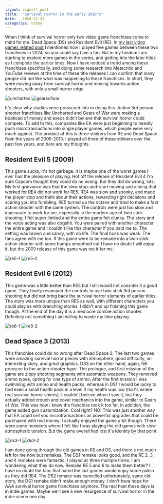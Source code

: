 ```yaml
---
layout: signoff_post
title:  "Survival Horror in the early 2010's"
date:   2024-12-21
categories: hobby
---
```


When I think of survival horror only two video game franchises come to mind for me: Dead Space (DS) and Resident Evil (RE).
In [my last video games related post](http://127.0.0.1:4000/gaming/2024/12/16/index.html) I mentioned how I played five games between these two franchises in 2024, so you could say I am a fan.
But in my fandom I am starting to explore more games in the series, and getting into the later titles as I complete the earlier ones.
Now I have noticed a trend among these franchises specifically, and doing some research into Metacritic and YouTube reviews at the time of these title releases I can confirm that many people did not like what was happening to these franchises.
In short, they were moving away from survival horror and moving towards action shooters, with only a small horror edge.

![uncharted](https://blogger.googleusercontent.com/img/b/R29vZ2xl/AVvXsEgbqHoqinEUWUjYcd60Gf06ByldnhGKMqtbMOLsiXdh2karptAmgeSCwFsrDYi_uZy_mEwF6c9XgIV8CQMQvd4aQFI758JDZxIRSxU9PydJxJ-MaEYzkVfSBXS6t8vYp6-Ixt6xKrRzh-UCq5cn-b5BFnJoPY85xVLfHMO0UyhLUMP3uPKAj-ejMu0H/w1200-h630-p-k-no-nu/9b5c7-clickwallpapers-uncharted1-fullhd-img6.jpg)
![gearsofwar](https://cdn.gearsofwar.com/gearsofwar/sites/2/2024/05/Gears3_thumbnail-664e40401e51a.png)

It's clear why studios were pressured into to doing this. Action 3rd person shooter franchises like Uncharted and Gears of War were making a boatload of money and execs didn't believe that survival horror could compete.
To add to this, companies like EA were just beginning to heavily push microtransactions into single player games, which people were very much against.
The product of this is three stinkers from RE and Dead Space from the years of 2009-2013.
I played all three of these stinkers over the past few years, and here are my thoughts.

## Resident Evil 5 (2009)

This game sucks, it's hot garbage. It is maybe one of the worst games I ever had the pleasure of playing.
Hot off the release of Resident Evil 4 I'm sure Capcom thought they could do no wrong.
But they did do wrong, lots.
My first grievance was that the slow stop-and-start moving and aiming that worked for RE4 did not work for RE5. 
RE4 was slow and spooky, and made the player stop and think about their actions, rewarding tight decisions and scaring you into fumbling.
RE5 turned up the octane and tried to make a fast action shooter with the same system.
The controls were just too slow and inaccurate to work for me, especially in the modern age of twin stick shooting.
I felt super limited and the entire game felt clunky.
The story and the voice acting was also dogshit. You were paired with another character the entire game and I couldn't like this character if you paid me to.
The setting was brown and sandy, with no life.
The final boss was weak.
The fans agree with me too.
If this game were to be remade into a twin stick action shooter with some bumps smoothed out I have no doubt I will enjoy it, but the 2009 release of this game was not it for me.

![re5-1](https://store-images.s-microsoft.com/image/apps.20864.64671248987334422.19b0f72f-a5aa-4961-92cc-db687c1f0d12.3454419f-964d-40db-8826-762146627703?q=90&w=480&h=270)
![re5-2](https://blogger.googleusercontent.com/img/b/R29vZ2xl/AVvXsEgQTFtHvu3NU6EbIe6s-f8IQW1cQ9tDNoFNN5GzWshjDezuklaum1cDwfsVQxujU5-alhp24kx-utU1qXrt-n6srCT79K78XxixS6OPnxnDIew2i8oFpelWfZyFLEsPrv5MnHRLS3jyoK0j/s1600/Resident_Evil_5_(PC)_26.jpg)

## Resident Evil 6 (2012)

This game was a little better than RE5 but I still would not consider it a good game.
They finally revamped the controls to use twin stick 3rd person shooting but did not bring back the survival horror elements of earlier titles.
The story was more unique than RE5 as well, with different characters you could play as with branching stories.
I didn't end up finishing this game though.
At the end of the day it is a mediocre zombie action shooter.
Definitely not something I am willing to waste my time playing.

![re6-1](https://assets.nintendo.com/image/upload/c_fill,w_1200/q_auto:best/f_auto/dpr_2.0/ncom/software/switch/70010000015880/3c9c23a7d887db446ee201cd57e001919668b035d38c2994d9a9e65b689fb012)
![re6-2](https://i0.wp.com/bloody-disgusting.com/wp-content/uploads/2018/10/resident-evil-6-leon-s-kennedy.jpg?resize=1000%2C600&ssl=1)

## Dead Space 3 (2013)

This franchise could do no wrong after Dead Space 2. The last two games were amazing survival horror pieces with atmosphere, good difficulty, an interesting story, and great graphics.
DS3 on the other hand, again, fell pressure to the action shooter hype.
The prologue, and first mission of the game are zippy shooting segments with automatic weapons.
They removed ammo types, opting for one type of ammo.
After the first mission I was swimming with ammo and health packs, whereas in DS1 I would be lucky to find even a small health pack in a level if my health was low (that's where real survival horror shines).
I couldn't believe when I saw it, but they actually added crouch and cover mechanics into the game, similar to Gears of War.
This was how I knew the franchise took it too far.
In addition, the game added gun customization. Cool right? NO! This was just another way that EA could sell you microtransactions as powerful upgrades that could be purchased with real money.
I actually enjoyed the game a bit though. 
There were some moments where I felt like I was playing the old games with slow atmospheric tension. But the game overall had lost it's identity by that point. 

![ds3-1](https://i.ytimg.com/vi/Dy1l0H5S_So/hq720.jpg?sqp=-oaymwEhCK4FEIIDSFryq4qpAxMIARUAAAAAGAElAADIQj0AgKJD&rs=AOn4CLC3jduOLXBSCVDlLYjX-2fzZWL37Q)
![ds3-2](https://grantland.com/wp-content/uploads/2013/02/grant_g_deadspace3_64011.jpg?w=1003)

I am done going through the old games in RE and DS, and there's not much left for me now but remakes. The DS1 remake looks good, and the RE 2, 3, and 4 remakes were fantastic, I played all three multiple times. 
I am wondering what they do now. Remake RE 5 and 6 to make them better? I have no doubt the fans that hated the last games would enjoy some polish as they did RE4.
The DS2 remake was cancelled unfortunately, same old story, the DS1 remake didn't make enough money.
I don't have hope for AAA survival horror game franchises anymore. 
The real heat these days is in indie games.
Maybe we'll see a new resurgence of survival horror in the indie scene one day.